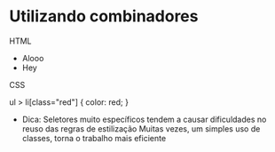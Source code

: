 # Utilizando combinadores

HTML

<ul>
  <li>Alooo</li>
  <li class="red">Hey</li>
</ul>

CSS

ul > li[class="red"] {
	color: red;
}


* Dica:
Seletores muito específicos tendem a causar dificuldades no reuso das regras de estilização
Muitas vezes, um simples uso de classes, torna o trabalho mais eficiente